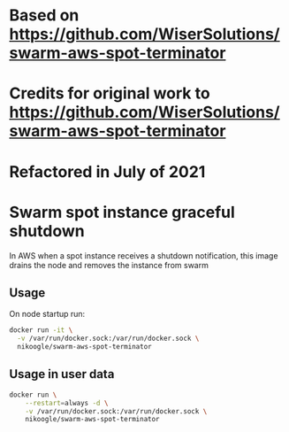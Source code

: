 # Based on https://github.com/WiserSolutions/swarm-aws-spot-terminator
# Credits for original work to https://github.com/WiserSolutions/swarm-aws-spot-terminator

# Refactored in July of 2021

# Swarm spot instance graceful shutdown

In AWS when a spot instance receives a shutdown notification, this image
drains the node and removes the instance from swarm

## Usage

On node startup run:

```sh
docker run -it \
  -v /var/run/docker.sock:/var/run/docker.sock \
  nikoogle/swarm-aws-spot-terminator
```

## Usage in user data

```sh
docker run \
    --restart=always -d \
    -v /var/run/docker.sock:/var/run/docker.sock \
    nikoogle/swarm-aws-spot-terminator
```
